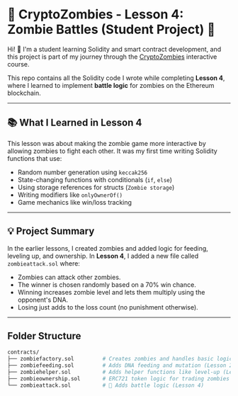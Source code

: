 # 🧠 CryptoZombies - Lesson 4: Zombie Battles (Student Project) 🧠

Hi! 👋 I'm a student learning Solidity and smart contract development, and this project is part of my journey through the [CryptoZombies](https://cryptozombies.io/) interactive course.

This repo contains all the Solidity code I wrote while completing **Lesson 4**, where I learned to implement **battle logic** for zombies on the Ethereum blockchain.

---

## 📚 What I Learned in Lesson 4

This lesson was about making the zombie game more interactive by allowing zombies to fight each other. It was my first time writing Solidity functions that use:

- Random number generation using `keccak256`
- State-changing functions with conditionals (`if`, `else`)
- Using storage references for structs (`Zombie storage`)
- Writing modifiers like `onlyOwnerOf()`
- Game mechanics like win/loss tracking

---

## 💡 Project Summary

In the earlier lessons, I created zombies and added logic for feeding, leveling up, and ownership. In **Lesson 4**, I added a new file called `zombieattack.sol` where:

- Zombies can attack other zombies.
- The winner is chosen randomly based on a 70% win chance.
- Winning increases zombie level and lets them multiply using the opponent's DNA.
- Losing just adds to the loss count (no punishment otherwise).

---

## Folder Structure

```bash
contracts/
├── zombiefactory.sol         # Creates zombies and handles basic logic (Lesson 1)
├── zombiefeeding.sol         # Adds DNA feeding and mutation (Lesson 2)
├── zombiehelper.sol          # Adds helper functions like level-up (Lesson 3)
├── zombieownership.sol       # ERC721 token logic for trading zombies (Lesson 3)
└── zombieattack.sol          # 🧟 Adds battle logic (Lesson 4)
